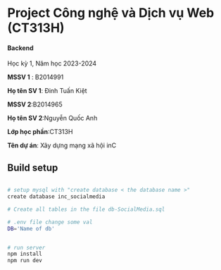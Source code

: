 # Project Công nghệ và Dịch vụ Web (CT313H)

#### Backend

Học kỳ 1, Năm học 2023-2024

**MSSV 1** : B2014991

**Họ tên SV 1**: Đinh Tuấn Kiệt

**MSSV 2**:B2014965

**Họ tên SV 2**:Nguyễn Quốc Anh

**Lớp học phần**:CT313H

**Tên dự án**: Xây dựng mạng xã hội inC

## Build setup

```bash

# setup mysql with "create database < the database name >"
create database inc_socialmedia

# Create all tables in the file db-SocialMedia.sql

# .env file change some val
DB='Name of db'


# run server
npm install
npm run dev


```
